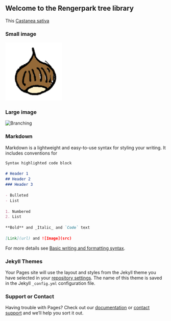 ## Welcome to the Rengerpark tree library

This [Castanea sativa](https://carolxgl.github.io/TreeLibrary/CastaneaSativa.html) 

### Small image

![Castanea](https://github.com/carolxgl/TreeLibrary/blob/gh-pages/images/Cassat_icon.png)

### Large image

![Branching](https://guides.github.com/activities/hello-world/branching.png)

### Markdown

Markdown is a lightweight and easy-to-use syntax for styling your writing. It includes conventions for

```markdown
Syntax highlighted code block

# Header 1
## Header 2
### Header 3

- Bulleted
- List

1. Numbered
2. List

**Bold** and _Italic_ and `Code` text

[Link](url) and ![Image](src)
```

For more details see [Basic writing and formatting syntax](https://docs.github.com/en/github/writing-on-github/getting-started-with-writing-and-formatting-on-github/basic-writing-and-formatting-syntax).

### Jekyll Themes

Your Pages site will use the layout and styles from the Jekyll theme you have selected in your [repository settings](https://github.com/carolxgl/TreeLibrary/settings/pages). The name of this theme is saved in the Jekyll `_config.yml` configuration file.

### Support or Contact

Having trouble with Pages? Check out our [documentation](https://docs.github.com/categories/github-pages-basics/) or [contact support](https://support.github.com/contact) and we’ll help you sort it out.
